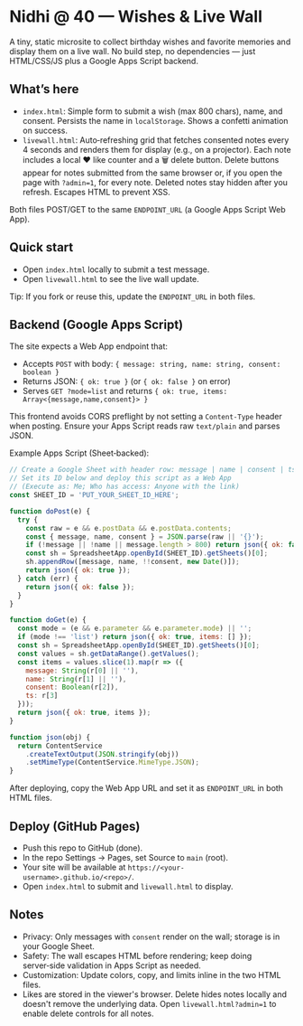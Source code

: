 # Nidhi @ 40 — Wishes & Live Wall

A tiny, static microsite to collect birthday wishes and favorite memories and display them on a live wall. No build step, no dependencies — just HTML/CSS/JS plus a Google Apps Script backend.

## What’s here
- `index.html`: Simple form to submit a wish (max 800 chars), name, and consent. Persists the name in `localStorage`. Shows a confetti animation on success.
- `livewall.html`: Auto‑refreshing grid that fetches consented notes every 4 seconds and renders them for display (e.g., on a projector). Each note includes a local ❤️ like counter and a 🗑️ delete button. Delete buttons appear for notes submitted from the same browser or, if you open the page with `?admin=1`, for every note. Deleted notes stay hidden after you refresh. Escapes HTML to prevent XSS.

Both files POST/GET to the same `ENDPOINT_URL` (a Google Apps Script Web App).

## Quick start
- Open `index.html` locally to submit a test message.
- Open `livewall.html` to see the live wall update.

Tip: If you fork or reuse this, update the `ENDPOINT_URL` in both files.

## Backend (Google Apps Script)
The site expects a Web App endpoint that:
- Accepts `POST` with body: `{ message: string, name: string, consent: boolean }`
- Returns JSON: `{ ok: true }` (or `{ ok: false }` on error)
- Serves `GET ?mode=list` and returns `{ ok: true, items: Array<{message,name,consent}> }`

This frontend avoids CORS preflight by not setting a `Content-Type` header when posting. Ensure your Apps Script reads raw `text/plain` and parses JSON.

Example Apps Script (Sheet‑backed):
```js
// Create a Google Sheet with header row: message | name | consent | ts
// Set its ID below and deploy this script as a Web App
// (Execute as: Me; Who has access: Anyone with the link)
const SHEET_ID = 'PUT_YOUR_SHEET_ID_HERE';

function doPost(e) {
  try {
    const raw = e && e.postData && e.postData.contents;
    const { message, name, consent } = JSON.parse(raw || '{}');
    if (!message || !name || message.length > 800) return json({ ok: false });
    const sh = SpreadsheetApp.openById(SHEET_ID).getSheets()[0];
    sh.appendRow([message, name, !!consent, new Date()]);
    return json({ ok: true });
  } catch (err) {
    return json({ ok: false });
  }
}

function doGet(e) {
  const mode = (e && e.parameter && e.parameter.mode) || '';
  if (mode !== 'list') return json({ ok: true, items: [] });
  const sh = SpreadsheetApp.openById(SHEET_ID).getSheets()[0];
  const values = sh.getDataRange().getValues();
  const items = values.slice(1).map(r => ({
    message: String(r[0] || ''),
    name: String(r[1] || ''),
    consent: Boolean(r[2]),
    ts: r[3]
  }));
  return json({ ok: true, items });
}

function json(obj) {
  return ContentService
    .createTextOutput(JSON.stringify(obj))
    .setMimeType(ContentService.MimeType.JSON);
}
```

After deploying, copy the Web App URL and set it as `ENDPOINT_URL` in both HTML files.

## Deploy (GitHub Pages)
- Push this repo to GitHub (done).
- In the repo Settings → Pages, set Source to `main` (root).
- Your site will be available at `https://<your-username>.github.io/<repo>/`.
- Open `index.html` to submit and `livewall.html` to display.

## Notes
- Privacy: Only messages with `consent` render on the wall; storage is in your Google Sheet.
- Safety: The wall escapes HTML before rendering; keep doing server‑side validation in Apps Script as needed.
- Customization: Update colors, copy, and limits inline in the two HTML files.
- Likes are stored in the viewer's browser. Delete hides notes locally and doesn't remove the underlying data. Open `livewall.html?admin=1` to enable delete controls for all notes.

